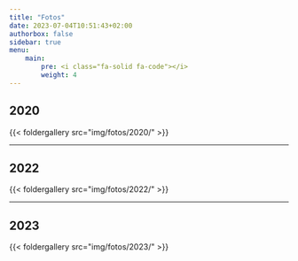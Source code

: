 ```yaml
---
title: "Fotos"
date: 2023-07-04T10:51:43+02:00
authorbox: false
sidebar: true
menu: 
    main:
        pre: <i class="fa-solid fa-code"></i>
        weight: 4
---
```


## 2020

{{< foldergallery src="img/fotos/2020/" >}}

---

## 2022
{{< foldergallery src="img/fotos/2022/" >}}

---

## 2023
{{< foldergallery src="img/fotos/2023/" >}}
